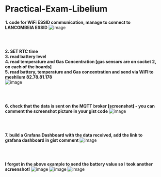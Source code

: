 # Practical-Exam-Libelium


**1. code for WiFi ESSID communication, manage to connect to LANCOMBEIA ESSID**
![image](https://user-images.githubusercontent.com/67909636/159703383-7f597a82-6cf5-4910-aff9-54ae7f8884b8.png)

<br><br>

**2. SET RTC time**<br>
**3. read battery level**<br>
**4. read temperature and Gas Concentration [gas sensors are on socket 2, on each of the boards]**<br>
**5. read battery, temperature and Gas concentration and send via WiFI to meshlium 82.78.81.178**<br>
![image](https://user-images.githubusercontent.com/67909636/159703484-c62a0712-7bb1-4b07-bf69-133d06a4d4db.png)

<br><br>

**6. check that the data is sent on the MQTT broker [screenshot] - you can comment the screenshot picture in your gist code**
![image](https://user-images.githubusercontent.com/67909636/159703552-bc555087-d4b4-4d67-87d3-dae5853b5bac.png)

<br><br>

**7. build a Grafana Dashboard with the data received, add the link to grafana dashboard in gist comment**
![image](https://user-images.githubusercontent.com/67909636/159703618-8f1d090f-eba7-432c-aa08-29f40142bf0f.png)

<br><br>

**I forgot in the above example to send the battery value so I took another screenshot!**
![image](https://user-images.githubusercontent.com/67909636/159703911-ac26ae54-0b4c-4d9e-9a7c-2cd722678033.png)
![image](https://user-images.githubusercontent.com/67909636/159703927-99cf70c9-6683-482b-9405-161c6698500b.png)
![image](https://user-images.githubusercontent.com/67909636/159704858-7147699a-732a-4001-8cc0-b33ecb38d10a.png)
